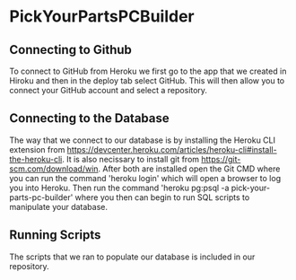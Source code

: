 # PickYourPartsPCBuilder

## Connecting to Github
To connect to GitHub from Heroku we first go to the app that we created in Hiroku and then in the deploy tab select GitHub. This will then allow you to connect your GitHub account and select a repository.

## Connecting to the Database
The way that we connect to our database is by installing the Heroku CLI extension from https://devcenter.heroku.com/articles/heroku-cli#install-the-heroku-cli. It is also necissary to install git from https://git-scm.com/download/win. After both are installed open the Git CMD where you can run the command 'heroku login' which will open a browser to log you into Heroku. Then run the command 'heroku pg:psql -a pick-your-parts-pc-builder' where you then can begin to run SQL scripts to manipulate your database.

## Running Scripts
The scripts that we ran to populate our database is included in our repository.
